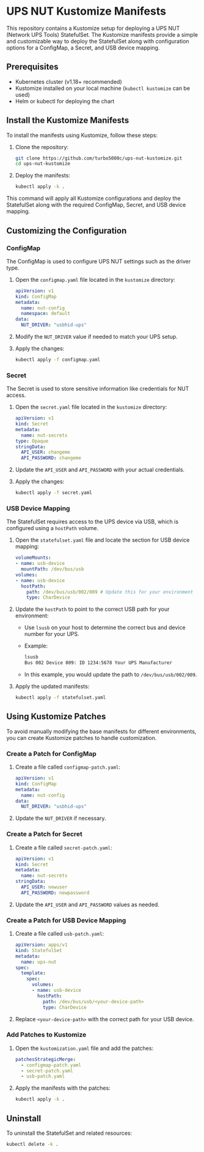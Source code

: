# UPS NUT Kustomize Manifests

This repository contains a Kustomize setup for deploying a UPS NUT (Network UPS Tools) StatefulSet. The Kustomize manifests provide a simple and customizable way to deploy the StatefulSet along with configuration options for a ConfigMap, a Secret, and USB device mapping.

## Prerequisites

- Kubernetes cluster (v1.18+ recommended)
- Kustomize installed on your local machine (`kubectl kustomize` can be used)
- Helm or kubectl for deploying the chart

## Install the Kustomize Manifests

To install the manifests using Kustomize, follow these steps:

1. Clone the repository:
    ```bash
    git clone https://github.com/turbo5000c/ups-nut-kustomize.git
    cd ups-nut-kustomize
    ```

2. Deploy the manifests:
    ```bash
    kubectl apply -k .
    ```

This command will apply all Kustomize configurations and deploy the StatefulSet along with the required ConfigMap, Secret, and USB device mapping.

## Customizing the Configuration

### ConfigMap

The ConfigMap is used to configure UPS NUT settings such as the driver type.

1. Open the `configmap.yaml` file located in the `kustomize` directory:
    ```yaml
    apiVersion: v1
    kind: ConfigMap
    metadata:
      name: nut-config
      namespace: default
    data:
      NUT_DRIVER: "usbhid-ups"
    ```

2. Modify the `NUT_DRIVER` value if needed to match your UPS setup.

3. Apply the changes:
    ```bash
    kubectl apply -f configmap.yaml
    ```

### Secret

The Secret is used to store sensitive information like credentials for NUT access.

1. Open the `secret.yaml` file located in the `kustomize` directory:
    ```yaml
    apiVersion: v1
    kind: Secret
    metadata:
      name: nut-secrets
    type: Opaque
    stringData:
      API_USER: changeme
      API_PASSWORD: changeme
    ```

2. Update the `API_USER` and `API_PASSWORD` with your actual credentials.

3. Apply the changes:
    ```bash
    kubectl apply -f secret.yaml
    ```

### USB Device Mapping

The StatefulSet requires access to the UPS device via USB, which is configured using a `hostPath` volume.

1. Open the `statefulset.yaml` file and locate the section for USB device mapping:
    ```yaml
    volumeMounts:
    - name: usb-device
      mountPath: /dev/bus/usb
    volumes:
    - name: usb-device
      hostPath:
        path: /dev/bus/usb/002/009 # Update this for your environment
        type: CharDevice
    ```

2. Update the `hostPath` to point to the correct USB path for your environment:
    - Use `lsusb` on your host to determine the correct bus and device number for your UPS.
    - Example:
      ```bash
      lsusb
      Bus 002 Device 009: ID 1234:5678 Your UPS Manufacturer
      ```

    - In this example, you would update the path to `/dev/bus/usb/002/009`.

3. Apply the updated manifests:
    ```bash
    kubectl apply -f statefulset.yaml
    ```

## Using Kustomize Patches

To avoid manually modifying the base manifests for different environments, you can create Kustomize patches to handle customization.

### Create a Patch for ConfigMap

1. Create a file called `configmap-patch.yaml`:
    ```yaml
    apiVersion: v1
    kind: ConfigMap
    metadata:
      name: nut-config
    data:
      NUT_DRIVER: "usbhid-ups"
    ```

2. Update the `NUT_DRIVER` if necessary.

### Create a Patch for Secret

1. Create a file called `secret-patch.yaml`:
    ```yaml
    apiVersion: v1
    kind: Secret
    metadata:
      name: nut-secrets
    stringData:
      API_USER: newuser
      API_PASSWORD: newpassword
    ```

2. Update the `API_USER` and `API_PASSWORD` values as needed.

### Create a Patch for USB Device Mapping

1. Create a file called `usb-patch.yaml`:
    ```yaml
    apiVersion: apps/v1
    kind: StatefulSet
    metadata:
      name: ups-nut
    spec:
      template:
        spec:
          volumes:
          - name: usb-device
            hostPath:
              path: /dev/bus/usb/<your-device-path>
              type: CharDevice
    ```

2. Replace `<your-device-path>` with the correct path for your USB device.

### Add Patches to Kustomize

1. Open the `kustomization.yaml` file and add the patches:
    ```yaml
    patchesStrategicMerge:
      - configmap-patch.yaml
      - secret-patch.yaml
      - usb-patch.yaml
    ```

2. Apply the manifests with the patches:
    ```bash
    kubectl apply -k .
    ```

## Uninstall

To uninstall the StatefulSet and related resources:
```bash
kubectl delete -k .
```
